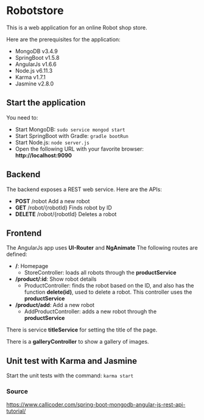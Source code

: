 # Robotstore
This is a web application for an online Robot shop store.

Here are the prerequisites for the application:
+ MongoDB v3.4.9
+ SpringBoot v1.5.8
+ AngularJs v1.6.6
+ Node.js v6.11.3
+ Karma v1.7.1
+ Jasmine v2.8.0

## Start the application
You need to:
+ Start MongoDB: `sudo service mongod start`
+ Start SpringBoot with Gradle: `gradle bootRun`
+ Start Node.js: `node server.js`
+ Open the following URL with your favorite browser: **http://localhost:9090**

## Backend
The backend exposes a REST web service. Here are the APIs:
+ **POST**    /robot            Add a new robot
+ **GET**     /robot/{robotId}  Finds robot by ID
+ **DELETE**  /robot/{robotId}  Deletes a robot

## Frontend
The AngularJs app uses **UI-Router** and **NgAnimate**
The following routes are defined:
+ **/**: Homepage
  * StoreController: loads all robots through the **productService**
+ **/product/:id**: Show robot details
  * ProductController: finds the robot based on the ID, and also has the function **delete(id)**, used to delete a robot. This controller uses the **productService**
+ **/product/add**: Add a new robot
  * AddProductController: adds a new robot through the **productService**

There is service **titleService** for setting the title of the page.

There is a **galleryController** to show a gallery of images.

## Unit test with Karma and Jasmine
Start the unit tests with the command: `karma start`
### Source
https://www.callicoder.com/spring-boot-mongodb-angular-js-rest-api-tutorial/

